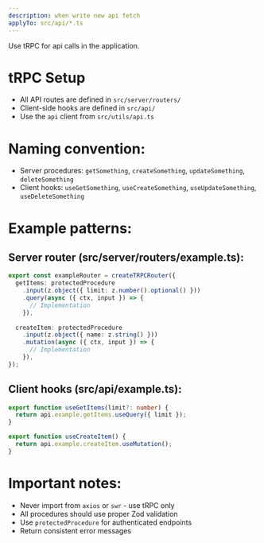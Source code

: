 ```yaml
---
description: when write new api fetch
applyTo: src/api/*.ts
---
```

Use tRPC for api calls in the application.

# tRPC Setup
- All API routes are defined in `src/server/routers/`
- Client-side hooks are defined in `src/api/`
- Use the `api` client from `src/utils/api.ts`

# Naming convention:
- Server procedures: `getSomething`, `createSomething`, `updateSomething`, `deleteSomething`
- Client hooks: `useGetSomething`, `useCreateSomething`, `useUpdateSomething`, `useDeleteSomething`

# Example patterns:

## Server router (src/server/routers/example.ts):
```typescript
export const exampleRouter = createTRPCRouter({
  getItems: protectedProcedure
    .input(z.object({ limit: z.number().optional() }))
    .query(async ({ ctx, input }) => {
      // Implementation
    }),
    
  createItem: protectedProcedure
    .input(z.object({ name: z.string() }))
    .mutation(async ({ ctx, input }) => {
      // Implementation
    }),
});
```

## Client hooks (src/api/example.ts):
```typescript
export function useGetItems(limit?: number) {
  return api.example.getItems.useQuery({ limit });
}

export function useCreateItem() {
  return api.example.createItem.useMutation();
}
```

# Important notes:
- Never import from `axios` or `swr` - use tRPC only
- All procedures should use proper Zod validation
- Use `protectedProcedure` for authenticated endpoints
- Return consistent error messages

